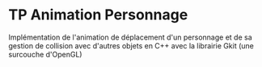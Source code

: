# TP Animation Personnage

Implémentation de l'animation de déplacement d'un personnage et de sa gestion de collision avec d'autres objets en C++ avec la librairie Gkit (une surcouche d'OpenGL)
